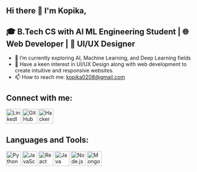 ## Hi there 👋 I'm Kopika,

## 🎓 B.Tech CS with AI ML Engineering Student | 🌐 Web Developer | 🎨 UI/UX Designer
- 🌱 I’m currently exploring AI, Machine Learning, and Deep Learning fields 
- 🎨 Have a keen interest in UI/UX Design along with web development to create intuitive and responsive websites.
- 📫 How to reach me: kopika0208@gmail.com

## Connect with me:
<p align="left">
  <a href="https://linkedin.com/in/yourprofile" target="_blank"><img src="https://cdn.jsdelivr.net/npm/simple-icons@v4/icons/linkedin.svg" alt="LinkedIn" height="40" width="40" /></a>
  <a href="https://github.com/yourusername" target="_blank"><img src="https://cdn.jsdelivr.net/npm/simple-icons@v4/icons/github.svg" alt="GitHub" height="40" width="40" /></a>
  <a href="https://www.hackerrank.com/yourprofile" target="_blank"><img src="https://cdn.jsdelivr.net/npm/simple-icons@v4/icons/hackerrank.svg" alt="HackerRank" height="40" width="40" /></a>
</p>

## Languages and Tools:
<p align="left">
  <img src="https://cdn.jsdelivr.net/npm/simple-icons@v4/icons/python.svg" alt="Python" height="40" width="40" />
  <img src="https://cdn.jsdelivr.net/npm/simple-icons@v4/icons/javascript.svg" alt="JavaScript" height="40" width="40" />
  <img src="https://cdn.jsdelivr.net/npm/simple-icons@v4/icons/react.svg" alt="React" height="40" width="40" />
  <img src="https://cdn.jsdelivr.net/npm/simple-icons@v4/icons/java.svg" alt="Java" height="40" width="40" />
  <img src="https://cdn.jsdelivr.net/npm/simple-icons@v4/icons/node-dot-js.svg" alt="Node.js" height="40" width="40" />
  <img src="https://cdn.jsdelivr.net/npm/simple-icons@v4/icons/mongodb.svg" alt="MongoDB" height="40" width="40" />
</p>


